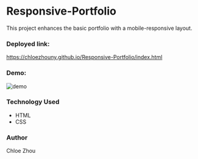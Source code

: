 # Responsive-Portfolio

This project enhances the basic portfolio with a mobile-responsive layout.

### Deployed link: 
https://chloezhouny.github.io/Responsive-Portfolio/index.html 


### Demo: 

  ![demo](assets/images/demo1.gif)


### Technology Used

* HTML
* CSS

### Author
Chloe Zhou